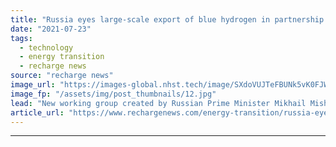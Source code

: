 ```yaml
---
title: "Russia eyes large-scale export of blue hydrogen in partnership with local oil & gas majors"
date: "2021-07-23"
tags: 
  - technology
  - energy transition
  - recharge news
source: "recharge news"
image_url: "https://images-global.nhst.tech/image/SXdoVUJTeFBUNk5vK0FJWkd2VmhIbUwvVGdYR0NVM0dZT2V5U3J0WnpEbz0=/nhst/binary/78807e42777ab281187cb8d7ac3f3036"
image_fp: "/assets/img/post_thumbnails/12.jpg"
lead: "New working group created by Russian Prime Minister Mikhail Mishustin aims to co-ordinate hydrogen projects with state authorities"
article_url: "https://www.rechargenews.com/energy-transition/russia-eyes-large-scale-export-of-blue-hydrogen-in-partnership-with-local-oil-gas-majors/2-1-1043974"
---
```


---
